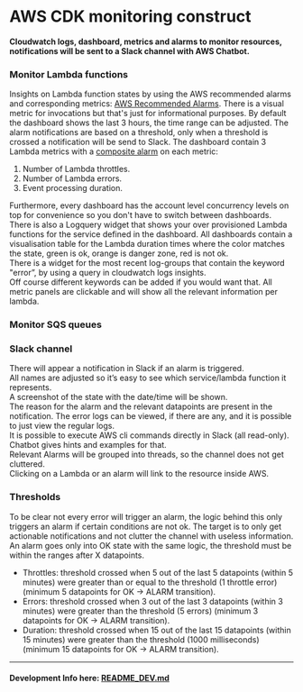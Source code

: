 # AWS CDK monitoring construct
**Cloudwatch logs, dashboard, metrics and alarms to monitor resources, notifications will be sent to a Slack channel with AWS Chatbot.**

### Monitor Lambda functions
Insights on Lambda function states by using the AWS recommended alarms and corresponding metrics: [AWS Recommended Alarms](https://docs.aws.amazon.com/AmazonCloudWatch/latest/monitoring/Best_Practice_Recommended_Alarms_AWS_Services.html#Lambda). There is a visual metric for invocations but that's just for informational purposes.
By default the dashboard shows the last 3 hours, the time range can be adjusted. The alarm notifications are based on a threshold, only when a threshold is crossed a notification will be send to Slack.
The dashboard contain 3 Lambda metrics with a [composite alarm](https://docs.aws.amazon.com/AmazonCloudWatch/latest/monitoring/Create_Composite_Alarm.html) on each metric:
1. Number of Lambda throttles.
2. Number of Lambda errors.
3. Event processing duration.

Furthermore, every dashboard has the account level concurrency levels on top for convenience so you don't have to switch between dashboards.
There is also a Logquery widget that shows your over provisioned Lambda functions for the service defined in the dashboard.
All dashboards contain a visualisation table for the Lambda duration times where the color matches the state, green is ok, orange is danger zone, red is not ok.                
There is a widget for the most recent log-groups that contain the keyword "error”, by using a query in cloudwatch logs insights.             
Off course different keywords can be added if you would want that.
All metric panels are clickable and will show all the relevant information per lambda.               

### Monitor SQS queues


### Slack channel
There will appear a notification in Slack if an alarm is triggered.                 
All names are adjusted so it’s easy to see which service/lambda function it represents.            
A screenshot of the state with the date/time will be shown.     
The reason for the alarm and the relevant datapoints are present in the notification.
The error logs can be viewed, if there are any, and it is possible to just view the regular logs.               
It is possible to execute AWS cli commands directly in Slack (all read-only). Chatbot gives hints and examples for that.                
Relevant Alarms will be grouped into threads, so the channel does not get cluttered.                
Clicking on a Lambda or an alarm will link to the resource inside AWS.                  

### Thresholds
To be clear not every error will trigger an alarm, the logic behind this only triggers an alarm if certain conditions are not ok. The target is to only get actionable notifications and not clutter the channel with useless information. An alarm goes only into OK state with the same logic, the threshold must be within the ranges after X datapoints.

* Throttles: threshold crossed when 5 out of the last 5 datapoints (within 5 minutes) were greater than or equal to the threshold (1 throttle error) (minimum 5 datapoints for OK -> ALARM transition).
* Errors: threshold crossed when 3 out of the last 3 datapoints (within 3 minutes) were greater than the threshold (5 errors) (minimum 3 datapoints for OK -> ALARM transition).
* Duration: threshold crossed when 15 out of the last 15 datapoints (within 15 minutes) were greater than the threshold (1000 milliseconds) (minimum 15 datapoints for OK -> ALARM transition).

---

#### Development Info here: [README_DEV.md](README_DEV.md)
